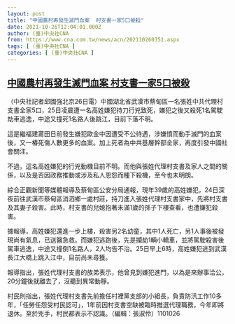 ```yaml
---
layout: post
title: "中國農村再發生滅門血案  村支書一家5口被殺"
date: 2021-10-26T12:04:01.000Z
author: (臺)中央社CNA
from: https://www.cna.com.tw/news/acn/202110260351.aspx
tags: [ (臺)中央社CNA ]
categories: [ (臺)中央社CNA ]
---
```

<!--1635249841000-->
[中國農村再發生滅門血案  村支書一家5口被殺](https://www.cna.com.tw/news/acn/202110260351.aspx)
------

<div>
<div></div><div><p>（中央社記者邱國強北京26日電）中國湖北省武漢市蔡甸區一名張姓中共代理村支書全家5口，25日凌晨遭一名高姓嫌犯持刀行兇致死，嫌犯之後又殺死1名駕駛劫車逃逸，中途又撞死1名路人後跳江，目前下落不明。</p><p>這是繼福建莆田日前發生嫌犯歐金中因遭受不公待遇，涉嫌憤而動手滅門的血案後，又一樁死傷人數更多的血案。加上死者為中共基層幹部全家，再度引發中國社會關注。</p><p>不過，這名高姓嫌犯的行兇動機目前不明。而他與張姓代理村支書及家人之間的關係，以及是否因政務推動或涉及私人恩怨而種下殺機，至今也未明朗。</p><p>綜合正觀新聞等媒體報導及蔡甸區公安分局通報，現年39歲的高姓嫌犯，24日深夜前往武漢市蔡甸區消泗鄉一處村莊，持刀進入張姓代理村支書家中，先將村支書及其妻子殺害。此時，村支書的兒媳抱著未滿1歲的孫子下樓查看，也遭嫌犯殺害。</p><p>據報導，高姓嫌犯還進一步上樓，殺害另2名幼童，其中1人死亡，另1人事後被發現尚有氣息，已送醫急救。而嫌犯逃跑後，先是攔劫1輛小轎車，並將駕駛殺害後駕車逃逸，中途又撞倒1名路人，2人均告不治。25日早上6時，高姓嫌犯逃到武漢長江大橋上跳入江中，目前尚未尋獲。</p><p>報導指出，張姓代理村支書的族弟表示，他曾見到嫌犯進門，以為是來辦事洽公，20分鐘後就離去了，沒聽到異常動靜。</p><p>村民則指出，張姓代理村支書先前擔任村裡黨支部的小組長，負責防汛工作10多年，「任勞任怨受村民認可」，1年前因村支書空缺被臨時推選代理職務，今年即將退休。至於兇手，村民都表示不認識。（編輯：張淑伶）1101026</p></div>
</div>

